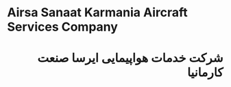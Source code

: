 # Airsa Sanaat Karmania Aircraft Services Company

<div dir="rtl">
  
#  شرکت خدمات هواپیمایی ایرسا صنعت کارمانیا
